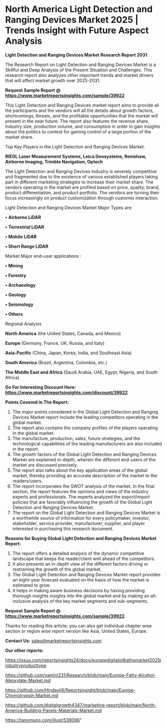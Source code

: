 # North America Light Detection and Ranging Devices Market 2025 | Trends Insight with Future Aspect Analysis

<strong>Light Detection and Ranging Devices Market Research Report 2031</strong>

The Research Report on Light Detection and Ranging Devices Market is a Skillful and Deep Analysis of the Present Situation and Challenges. This research report also analyzes other important trends and market drivers that will affect market growth over 2025-2031.

<strong>Request Sample Report @ <a href=https://www.marketreportsinsights.com/sample/39922>https://www.marketreportsinsights.com/sample/39922</a></strong>

This Light Detection and Ranging Devices market report aims to provide all the participants and the vendors will all the details about growth factors, shortcomings, threats, and the profitable opportunities that the market will present in the near future. The report also features the revenue share, industry size, production volume, and consumption in order to gain insights about the politics to contest for gaining control of a large portion of the market share.

Top Key Players in the Light Detection and Ranging Devices Market:

<strong>RIEGL Laser Measurement Systems, Leica Geosystems, Renishaw, Airborne Imaging, Trimble Navigation, Optech</strong>

The Light Detection and Ranging Devices Industry is severely competitive and fragmented due to the existence of various established players taking part in different marketing strategies to increase their market share. The vendors operating in the market are profiled based on price, quality, brand, product differentiation, and product portfolio. The vendors are turning their focus increasingly on product customization through customer interaction.

Light Detection and Ranging Devices Market Major Types are:

<strong>•  Airborne LiDAR

•  Terrestrial LiDAR

•  Mobile LiDAR

•  Short Range LiDAR</strong>

Market Major end-user applications :

<strong>•  Mining

•  Forestry

•  Archaeology

•  Geology

•  Seismology

•  Others</strong>

Regional Analysis

</u><strong><b>North America</b></strong> (the United States, Canada, and Mexico)

<strong><b>Europe </b></strong>(Germany, France, UK, Russia, and Italy)

<strong><b>Asia-Pacific</b></strong> (China, Japan, Korea, India, and Southeast Asia)

<strong><b>South America</b></strong> (Brazil, Argentina, Colombia, etc.)

<strong><b>The Middle East and Africa</b></strong> (Saudi Arabia, UAE, Egypt, Nigeria, and South Africa)

<strong>Go For Interesting Discount Here: <a href=https://www.marketreportsinsights.com/discount/39922>https://www.marketreportsinsights.com/discount/39922</a></strong>

<strong>Points Covered in The Report:</strong>
<ol>
  <li>The major points considered in the Global Light Detection and Ranging Devices Market report include the leading competitors operating in the global market.</li>
  <li>The report also contains the company profiles of the players operating in the global market.</li>
  <li>The manufacture, production, sales, future strategies, and the technological capabilities of the leading manufacturers are also included in the report.</li>
  <li>The growth factors of the Global Light Detection and Ranging Devices Market are explained in-depth, wherein the different end-users of the market are discussed precisely.</li>
  <li>The report also talks about the key application areas of the global market, thereby providing an accurate description of the market to the readers/users.</li>
  <li>The report incorporates the SWOT analysis of the market. In the final section, the report features the opinions and views of the industry experts and professionals. The experts analyzed the export/import policies that are favorably influencing the growth of the Global Light Detection and Ranging Devices Market.</li>
  <li>The report on the Global Light Detection and Ranging Devices Market is a worthwhile source of information for every policymaker, investor, stakeholder, service provider, manufacturer, supplier, and player interested in purchasing this research document.</li>
</ol>
<strong>Reasons for Buying Global Light Detection and Ranging Devices Market Report:</strong>

<ol>
  <li>The report offers a detailed analysis of the dynamic competitive landscape that keeps the reader/client well ahead of the competitors.</li>
  <li>It also presents an in-depth view of the different factors driving or restraining the growth of the global market.</li>
  <li>The Global Light Detection and Ranging Devices Market report provides an eight-year forecast evaluated on the basis of how the market is estimated to grow.</li>
  <li>It helps in making aware business decisions by having providing thorough insights insights into the global market and by making an all-inclusive analysis of the key market segments and sub-segments.</li>
</ol>
<strong>Request Sample Report @ <a href=https://www.marketreportsinsights.com/sample/39922>https://www.marketreportsinsights.com/sample/39922</a></strong>


Thanks for reading this article; you can also get individual chapter wise section or region wise report version like Asia, United States, Europe.

<strong>Contact Us:</strong>
sales@marketreportsinsights.com

<strong>Our other reports:</strong>

<a href=https://issuu.com/reportsinsights24/docs/europedigitaloilbathsmarket2025industryproducttype>https://issuu.com/reportsinsights24/docs/europedigitaloilbathsmarket2025industryproducttype</a>

<a href=https://github.com/yamini231/Research/blob/main/Europe-Fatty-Alcohol-Alkoxylate-Market.md>https://github.com/yamini231/Research/blob/main/Europe-Fatty-Alcohol-Alkoxylate-Market.md</a>

<a href=https://github.com/Hindavii9/Reportsinsight/blob/main/Europe-Chymotrypsin-Market.md>https://github.com/Hindavii9/Reportsinsight/blob/main/Europe-Chymotrypsin-Market.md</a>

<a href=https://github.com/digitalgrowth4347/marketing-report/blob/main/North-America-Building-Panels-Materials-Market.md>https://github.com/digitalgrowth4347/marketing-report/blob/main/North-America-Building-Panels-Materials-Market.md</a>

<a href=https://tanomuno.com/illust/539096>https://tanomuno.com/illust/539096</a>"
